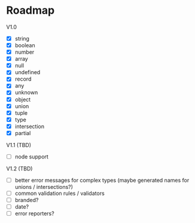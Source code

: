 # Roadmap

V1.0

- [x] string
- [x] boolean
- [x] number
- [x] array
- [x] null
- [x] undefined
- [x] record
- [x] any
- [x] unknown
- [x] object
- [x] union
- [x] tuple
- [x] type
- [x] intersection
- [x] partial

V1.1 (TBD)

- [ ] node support

V1.2 (TBD)

- [ ] better error messages for complex types (maybe generated names for unions
  / intersections?)
- [ ] common validation rules / validators
- [ ] branded?
- [ ] date?
- [ ] error reporters?
